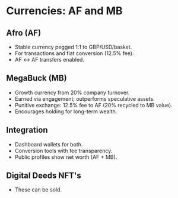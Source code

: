 # Currencies: AF and MB

## Afro (AF)
- Stable currency pegged 1:1 to GBP/USD/basket.
- For transactions and fiat conversion (12.5% fee).
- AF ↔ AF transfers enabled.

## MegaBuck (MB)
- Growth currency from 20% company turnover.
- Earned via engagement; outperforms speculative assets.
- Punitive exchange: 12.5% fee to AF (20% recycled to MB value).
- Encourages holding for long-term wealth.

## Integration
- Dashboard wallets for both.
- Conversion tools with fee transparency.
- Public profiles show net worth (AF + MB).

## Digital Deeds NFT's
- These can be sold.
